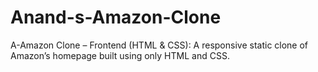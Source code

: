 # Anand-s-Amazon-Clone
A-Amazon Clone – Frontend (HTML &amp; CSS): A responsive static clone of Amazon’s homepage built using only HTML and CSS.
